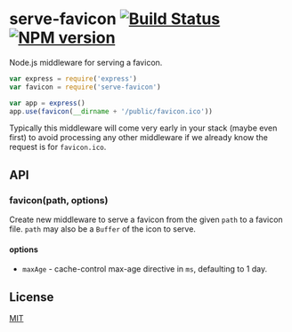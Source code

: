 # serve-favicon [![Build Status](https://travis-ci.org/expressjs/serve-favicon.svg)](https://travis-ci.org/expressjs/serve-favicon) [![NPM version](https://badge.fury.io/js/serve-favicon.svg)](http://badge.fury.io/js/serve-favicon)

Node.js middleware for serving a favicon.

```js
var express = require('express')
var favicon = require('serve-favicon')

var app = express()
app.use(favicon(__dirname + '/public/favicon.ico'))
```

Typically this middleware will come very early in your stack (maybe even first) to avoid processing any other middleware if we already know the request is for `favicon.ico`.

## API

### favicon(path, options)

Create new middleware to serve a favicon from the given `path` to a favicon file.
`path` may also be a `Buffer` of the icon to serve.

#### options

  - `maxAge` - cache-control max-age directive in `ms`, defaulting to 1 day.

## License

[MIT](LICENSE)
